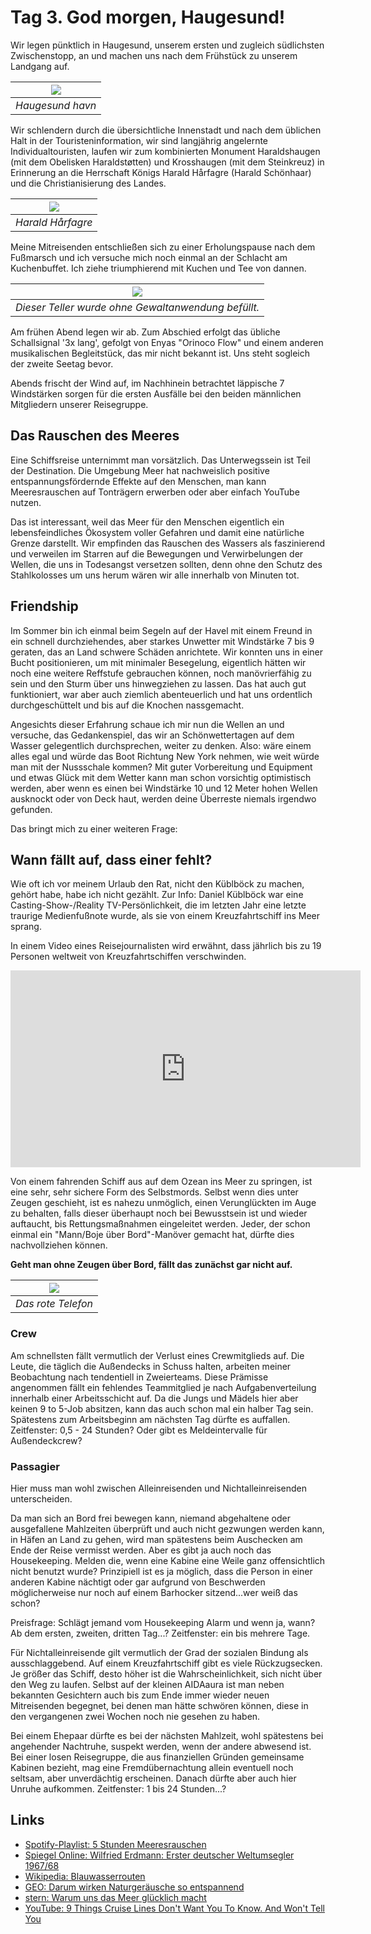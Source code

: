<!--
.. title: Love Boat - The Real Story. Haugesund
.. slug: norge03
.. date: 2019-03-15 18:32:32 UTC+01:00
.. tags: norwegen,norway,kreuzfahrt,cruise
.. category: unterwegs
.. link: 
.. description: 
.. type: text
-->

# Tag 3. God morgen, Haugesund!

Wir legen pünktlich in Haugesund, unserem ersten und zugleich südlichsten Zwischenstopp, an und machen uns nach dem Frühstück zu unserem Landgang auf.

| ![](../../images/norge2019/05.png) |
| --- |
| *Haugesund havn* |

Wir schlendern durch die übersichtliche Innenstadt und nach dem üblichen Halt in der Touristeninformation, wir sind langjährig angelernte Individualtouristen, laufen wir zum kombinierten Monument Haraldshaugen (mit dem Obelisken Haraldstøtten) und Krosshaugen (mit dem Steinkreuz) in Erinnerung an die Herrschaft Königs Harald Hårfagre (Harald Schönhaar) und die Christianisierung des Landes.

| ![](../../images/norge2019/04.png) |
| --- |
| *Harald Hårfagre* |

Meine Mitreisenden entschließen sich zu einer Erholungspause nach dem Fußmarsch und ich versuche mich noch einmal an der Schlacht am Kuchenbuffet. Ich ziehe triumphierend mit Kuchen und Tee von dannen.

| ![](../../images/norge2019/06.png) |
| --- |
| *Dieser Teller wurde ohne Gewaltanwendung befüllt.* |

Am frühen Abend legen wir ab. Zum Abschied erfolgt das übliche Schallsignal '3x lang', gefolgt von Enyas "Orinoco Flow" und einem anderen musikalischen Begleitstück, das mir nicht bekannt ist. Uns steht sogleich der zweite Seetag bevor.

Abends frischt der Wind auf, im Nachhinein betrachtet läppische 7 Windstärken sorgen für die ersten Ausfälle bei den beiden männlichen Mitgliedern unserer Reisegruppe.

## Das Rauschen des Meeres

Eine Schiffsreise unternimmt man vorsätzlich. Das Unterwegssein ist Teil der Destination. Die Umgebung Meer hat nachweislich positive entspannungsfördernde Effekte auf den Menschen, man kann Meeresrauschen auf Tonträgern erwerben oder aber einfach YouTube nutzen.

Das ist interessant, weil das Meer für den Menschen eigentlich ein lebensfeindliches Ökosystem voller Gefahren und damit eine natürliche Grenze darstellt. Wir empfinden das Rauschen des Wassers als faszinierend und verweilen im Starren auf die Bewegungen und Verwirbelungen der Wellen, die uns in Todesangst versetzen sollten, denn ohne den Schutz des Stahlkolosses um uns herum wären wir alle innerhalb von Minuten tot.

## Friendship

Im Sommer bin ich einmal beim Segeln auf der Havel mit einem Freund in ein schnell durchziehendes, aber starkes Unwetter mit Windstärke 7 bis 9 geraten, das an Land schwere Schäden anrichtete. Wir konnten uns in einer Bucht positionieren, um mit minimaler Besegelung, eigentlich hätten wir noch eine weitere Reffstufe gebrauchen können, noch manövrierfähig zu sein und den Sturm über uns hinwegziehen zu lassen. Das hat auch gut funktioniert, war aber auch ziemlich abenteuerlich und hat uns ordentlich durchgeschüttelt und bis auf die Knochen nassgemacht. 

Angesichts dieser Erfahrung schaue ich mir nun die Wellen an und versuche, das Gedankenspiel, das wir an Schönwettertagen auf dem Wasser gelegentlich durchsprechen, weiter zu denken. Also: wäre einem alles egal und würde das Boot Richtung New York nehmen, wie weit würde man mit der Nussschale kommen? Mit guter Vorbereitung und Equipment und etwas Glück mit dem Wetter kann man schon vorsichtig optimistisch werden, aber wenn es einen bei Windstärke 10 und 12 Meter hohen Wellen ausknockt oder von Deck haut, werden deine Überreste niemals irgendwo gefunden.

Das bringt mich zu einer weiteren Frage:

## Wann fällt auf, dass einer fehlt?

Wie oft ich vor meinem Urlaub den Rat, nicht den Küblböck zu machen, gehört habe, habe ich nicht gezählt. Zur Info: Daniel Küblböck war eine Casting-Show-/Reality TV-Persönlichkeit, die im letzten Jahr eine letzte traurige Medienfußnote wurde, als sie von einem Kreuzfahrtschiff ins Meer sprang.

In einem Video eines Reisejournalisten wird erwähnt, dass jährlich bis zu 19 Personen weltweit von Kreuzfahrtschiffen verschwinden.

<iframe width="560" height="315" src="https://www.youtube.com/embed/cs5UKha9ALc?start=324" frameborder="0" allow="accelerometer; autoplay; encrypted-media; gyroscope; picture-in-picture" allowfullscreen></iframe>

Von einem fahrenden Schiff aus auf dem Ozean ins Meer zu springen, ist eine sehr, sehr sichere Form des Selbstmords. Selbst wenn dies unter Zeugen geschieht, ist es nahezu unmöglich, einen Verunglückten im Auge zu behalten, falls dieser überhaupt noch bei Bewusstsein ist und wieder auftaucht, bis Rettungsmaßnahmen eingeleitet werden. Jeder, der schon einmal ein "Mann/Boje über Bord"-Manöver gemacht hat, dürfte dies nachvollziehen können.

**Geht man ohne Zeugen über Bord, fällt das zunächst gar nicht auf.**

| ![](../../images/norge2019/45.png) |
| --- |
| *Das rote Telefon* |

### Crew

Am schnellsten fällt vermutlich der Verlust eines Crewmitglieds auf. Die Leute, die täglich die Außendecks in Schuss halten, arbeiten meiner Beobachtung nach tendentiell in Zweierteams. Diese Prämisse angenommen fällt ein fehlendes Teammitglied je nach Aufgabenverteilung innerhalb einer Arbeitsschicht auf. Da die Jungs und Mädels hier aber keinen 9 to 5-Job absitzen, kann das auch schon mal ein halber Tag sein. Spätestens zum Arbeitsbeginn am nächsten Tag dürfte es auffallen. Zeitfenster: 0,5 - 24 Stunden? Oder gibt es Meldeintervalle für Außendeckcrew?

### Passagier

Hier muss man wohl zwischen Alleinreisenden und Nichtalleinreisenden unterscheiden.

Da man sich an Bord frei bewegen kann, niemand abgehaltene oder ausgefallene Mahlzeiten überprüft und auch nicht gezwungen werden kann, in Häfen an Land zu gehen, wird man spätestens beim Auschecken am Ende der Reise vermisst werden. Aber es gibt ja auch noch das Housekeeping. Melden die, wenn eine Kabine eine Weile ganz offensichtlich nicht benutzt wurde? Prinzipiell ist es ja möglich, dass die Person in einer anderen Kabine nächtigt oder gar aufgrund von Beschwerden möglicherweise nur noch auf einem Barhocker sitzend...wer weiß das schon?

Preisfrage: Schlägt jemand vom Housekeeping Alarm und wenn ja, wann? Ab dem ersten, zweiten, dritten Tag...? Zeitfenster: ein bis mehrere Tage.

Für Nichtalleinreisende gilt vermutlich der Grad der sozialen Bindung als ausschlaggebend. Auf einem Kreuzfahrtschiff gibt es viele Rückzugsecken. Je größer das Schiff, desto höher ist die Wahrscheinlichkeit, sich nicht über den Weg zu laufen. Selbst auf der kleinen AIDAaura ist man neben bekannten Gesichtern auch bis zum Ende immer wieder neuen Mitreisenden begegnet, bei denen man hätte schwören können, diese in den vergangenen zwei Wochen noch nie gesehen zu haben.

Bei einem Ehepaar dürfte es bei der nächsten Mahlzeit, wohl spätestens bei angehender Nachtruhe, suspekt werden, wenn der andere abwesend ist. Bei einer losen Reisegruppe, die aus finanziellen Gründen gemeinsame Kabinen bezieht, mag eine Fremdübernachtung allein eventuell noch seltsam, aber unverdächtig erscheinen. Danach dürfte aber auch hier Unruhe aufkommen. Zeitfenster: 1 bis 24 Stunden...?

## Links

*   [Spotify-Playlist: 5 Stunden Meeresrauschen][1]
*   [Spiegel Online: Wilfried Erdmann: Erster deutscher Weltumsegler 1967/68][2]
*   [Wikipedia: Blauwasserrouten][3]
*   [GEO: Darum wirken Naturgeräusche so entspannend][4]
*   [stern: Warum uns das Meer glücklich macht][5]
*   [YouTube: 9 Things Cruise Lines Don't Want You To Know. And Won't Tell You][6]

[1]: https://open.spotify.com/album/4TDknrXMC3VqgvBigC72LX "Spotify-Playlist: 5 Stunden Meeresrauschen"
[2]: http://www.spiegel.de/einestages/wilfried-erdmann-erster-deutscher-weltumsegler-1967-68-a-1205954.html "Spiegel Online: Wilfried Erdmann: Erster deutscher Weltumsegler 1967/68"
[3]: https://de.wikipedia.org/wiki/Blauwasserrouten "Wikipedia: Blauwasserrouten"
[4]: https://www.geo.de/magazine/geo-magazin/16810-rtkl-hirnforschung-darum-wirken-naturgeraeusche-so-entspannend "GEO: Darum wirken Naturgeräusche so entspannend"
[5]: https://www.stern.de/reise/service/psychologie-warum-uns-das-meer-gluecklich-macht-3273222.html "stern: Warum uns das Meer glücklich macht"
[6]: https://youtu.be/cs5UKha9ALc
